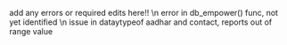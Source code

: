 add any errors or required edits here!! \n
error in db_empower() func, not yet identified \n
issue in dataytypeof aadhar and contact, reports out of range value
